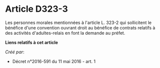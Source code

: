 # Article D323-3

Les personnes morales mentionnées à l'article L. 323-2 qui sollicitent le bénéfice d'une convention ouvrant droit au bénéfice
de contrats relatifs à des activités d'adultes-relais en font la demande au préfet.

**Liens relatifs à cet article**

_Créé par_:

  - Décret n°2016-591 du 11 mai 2016 - art. 1
